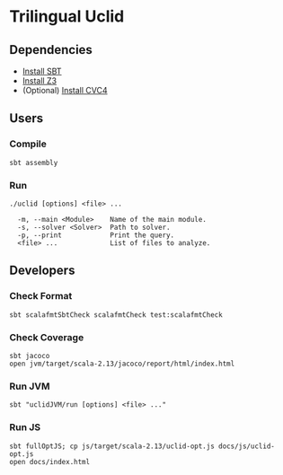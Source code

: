 # Trilingual Uclid

## Dependencies

- [Install SBT](https://www.scala-lang.org/download/)
- [Install Z3](https://github.com/Z3Prover/z3)
- (Optional) [Install CVC4](https://github.com/CVC4/CVC4)

## Users

### Compile

```
sbt assembly
```

### Run

```
./uclid [options] <file> ...

  -m, --main <Module>    Name of the main module.
  -s, --solver <Solver>  Path to solver.
  -p, --print            Print the query.
  <file> ...             List of files to analyze.
```

## Developers

### Check Format

```
sbt scalafmtSbtCheck scalafmtCheck test:scalafmtCheck
```

### Check Coverage

```
sbt jacoco
open jvm/target/scala-2.13/jacoco/report/html/index.html
```

### Run JVM

```
sbt "uclidJVM/run [options] <file> ..."
```

### Run JS

```
sbt fullOptJS; cp js/target/scala-2.13/uclid-opt.js docs/js/uclid-opt.js
open docs/index.html
```